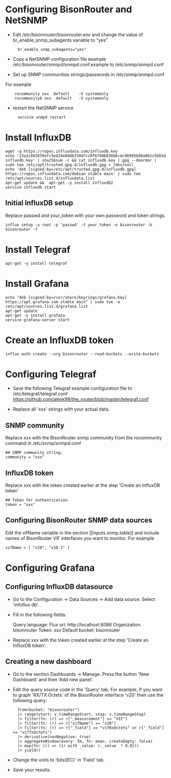 # Configuring BisonRouter and NetSNMP

- Edit /etc/bisonrouter/bisonrouter.env and change the value of br_enable_snmp_subagents variable to "yes"

        br_enable_snmp_subagents="yes"

- Copy a NetSNMP configuration file example /etc/bisonrouter/snmpd/snmpd.conf.example to /etc/snmp/snmpd.conf

- Set up SNMP communities strings/passwords in /etc/snmp/snmpd.conf

For example

        rocommunity xxx  default    -V systemonly
        rocommunity6 xxx  default   -V systemonly

- restart the NetSNMP service

        service snmpd restart

# Install InfluxDB

    wget -q https://repos.influxdata.com/influxdb.key
    echo '23a1c8836f0afc5ed24e0486339d7cc8f6790b83886c4c96995b88a061c5bb5d influxdb.key' | sha256sum -c && cat influxdb.key | gpg --dearmor | sudo tee /etc/apt/trusted.gpg.d/influxdb.gpg > /dev/null
    echo 'deb [signed-by=/etc/apt/trusted.gpg.d/influxdb.gpg] https://repos.influxdata.com/debian stable main' | sudo tee /etc/apt/sources.list.d/influxdata.list
    apt-get update &&  apt-get -y install influxdb2
    service influxdb start

## Initial InfluxDB setup

Replace passwd and your_token with your own password and token strings.

    influx setup -u root -p 'passwd' -t your_token -o bisonrouter -b bisonrouter -f

# Install Telegraf

    apt-get -y install telegraf

# Install Grafana

    echo "deb [signed-by=/usr/share/keyrings/grafana.key] https://apt.grafana.com stable main" | sudo tee -a /etc/apt/sources.list.d/grafana.list
    apt-get update
    apt-get -y install grafana
    service grafana-server start

# Create an InfluxDB token 

    influx auth create --org bisonrouter --read-buckets --write-buckets

# Configuring Telegraf

- Save the following Telegraf example configuration file to /etc/telegraf/telegraf.conf
https://github.com/alexk99/the_router/blob/master/telegraf.conf

- Replace all 'xxx' strings with your actual data.

## SNMP community

Replace xxx with the BisonRouter snmp community from the rocommunity command in /etc/snmp/snmpd.conf

    ## SNMP community string.
    community = "xxx"

## InfluxDB token

Replace xxx with the token created earlier at the step 'Create an InfluxDB token'

    ## Token for authentication.
    token = "xxx"
    
## Configuring BisonRouter SNMP data sources

Edit the vifName variable in the section [[inputs.snmp.table]] and include names of BisonRouter VIF interfaces you want to monitor.
For example

    vifName = [ "v20", "v30.1" ]

# Configuring Grafana

## Configuring InfluxDB datasource

- Go to the Configuration -> Data Sources -> Add data source. Select 'infoflux db'.
- Fill in the following fields:

    Query language: Flux
    url: http://localhost:8086
    Organization: bisonrouter
    Token: xxx
    Default bucket: bisonrouter

- Replace xxx with the token created earlier at the step 'Create an InfluxDB token'.

## Creating a new dashboard

- Go to the section Dashboards -> Manage. Press the button 'New Dashboard' and then 'Add new panel'.

- Edit the query source code in the 'Query' tab.
For example, if you want to graph 'RX/TX Octets' of the BisonRouter interface 'v20' then use the following query:

        from(bucket: "bisonrouter")
        |> range(start: v.timeRangeStart, stop: v.timeRangeStop)
        |> filter(fn: (r) => r["_measurement"] == "VIF")
        |> filter(fn: (r) => r["vifName"] == "v20")
        |> filter(fn: (r) => r["_field"] == "vifRxOctets" or r["_field"] == "vifTxOctets")
        |> derivative(nonNegative: true)
        |> aggregateWindow(every: 5m, fn: mean, createEmpty: false)    
        |> map(fn: (r) => ({r with _value: r._value  * 8.0}))
        |> yield()

- Change the units to 'bits(IEC)' in 'Field' tab.

- Save your results.
